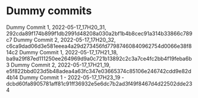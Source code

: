 # Dummy commits

Dummy Commit 1, 2022-05-17_17H20_31, 292cda89f174b899f1db2991d48208a030a2bf1b4b8cec91a314b33866c789c7
Dummy Commit 2, 2022-05-17_17H20_32, c6ca9dad06d3e581eeea4a29d273456fd77987460840962754d0066e38f814c2
Dummy Commit 1, 2022-05-17_17H21_18, ba9a29f87ed111250ee264969d9a0c721b13892c2c3a7ce4fc2bb4f19feba6b3
Dummy Commit 2, 2022-05-17_17H21_19, e5f822bbd023d5b48adea4a63fc347e03665374c85106e246742cdd9e82d4b14
Dummy Commit 1 - 2022-05-17_17H23_19 - dcbd60fa8905781aff81c91ff36932e5e6dc7b2ad3f49f8467d4d22502dde234
